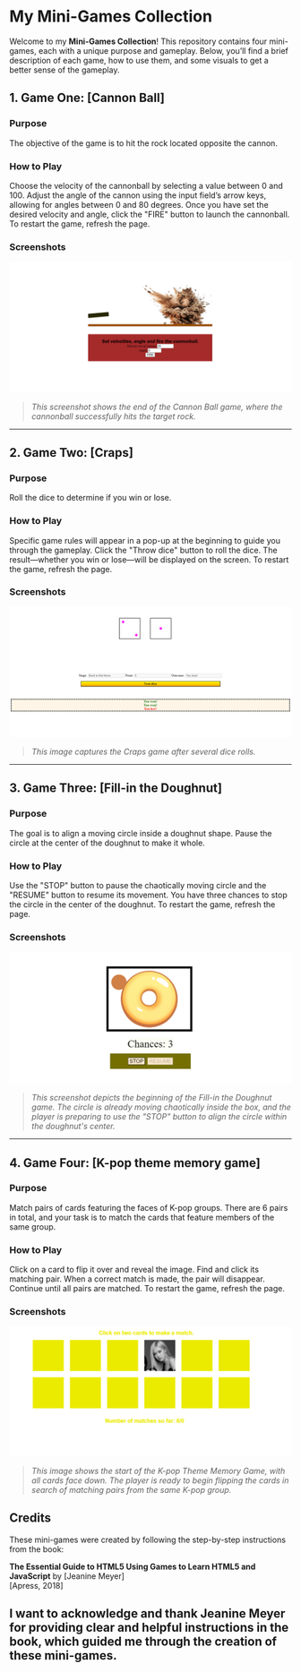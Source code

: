 # My Mini-Games Collection

Welcome to my **Mini-Games Collection**! This repository contains four mini-games, each with a unique purpose and gameplay. Below, you’ll find a brief description of each game, how to use them, and some visuals to get a better sense of the gameplay.

## 1. Game One: [Cannon Ball]
### Purpose
The objective of the game is to hit the rock located opposite the cannon.

### How to Play
Choose the velocity of the cannonball by selecting a value between 0 and 100.
Adjust the angle of the cannon using the input field’s arrow keys, allowing for angles between 0 and 80 degrees.
Once you have set the desired velocity and angle, click the "FIRE" button to launch the cannonball.
To restart the game, refresh the page.

### Screenshots
![Cannon Ball Screenshot](screenshots/CannonBall.png)
> *This screenshot shows the end of the Cannon Ball game, where the cannonball successfully hits the target rock.*

---

## 2. Game Two: [Craps]
### Purpose
Roll the dice to determine if you win or lose.

### How to Play
Specific game rules will appear in a pop-up at the beginning to guide you through the gameplay.
Click the "Throw dice" button to roll the dice.
The result—whether you win or lose—will be displayed on the screen.
To restart the game, refresh the page.

### Screenshots
![Craps Screenshot](screenshots/Craps.png)
> *This image captures the Craps game after several dice rolls.*

---

## 3. Game Three: [Fill-in the Doughnut]
### Purpose
The goal is to align a moving circle inside a doughnut shape. Pause the circle at the center of the doughnut to make it whole.

### How to Play
Use the "STOP" button to pause the chaotically moving circle and the "RESUME" button to resume its movement.
You have three chances to stop the circle in the center of the doughnut.
To restart the game, refresh the page.

### Screenshots
![Fill-in the Doughnut Screenshot](screenshots/Fill-inTheDoughnut.png)
> *This screenshot depicts the beginning of the Fill-in the Doughnut game. The circle is already moving chaotically inside the box, and the player is preparing to use the "STOP" button to align the circle within the doughnut's center.*

---

## 4. Game Four: [K-pop theme memory game]
### Purpose
Match pairs of cards featuring the faces of K-pop groups. There are 6 pairs in total, and your task is to match the cards that feature members of the same group.

### How to Play
Click on a card to flip it over and reveal the image.
Find and click its matching pair. When a correct match is made, the pair will disappear.
Continue until all pairs are matched.
To restart the game, refresh the page.

### Screenshots
![K-pop theme memory game Screenshot](screenshots/Memory.png)
> *This image shows the start of the K-pop Theme Memory Game, with all cards face down. The player is ready to begin flipping the cards in search of matching pairs from the same K-pop group.*


## Credits

These mini-games were created by following the step-by-step instructions from the book:

**The Essential Guide to HTML5 Using Games to Learn HTML5 and JavaScript** by [Jeanine Meyer]  
[Apress, 2018]

I want to acknowledge and thank Jeanine Meyer for providing clear and helpful instructions in the book, which guided me through the creation of these mini-games.
---
